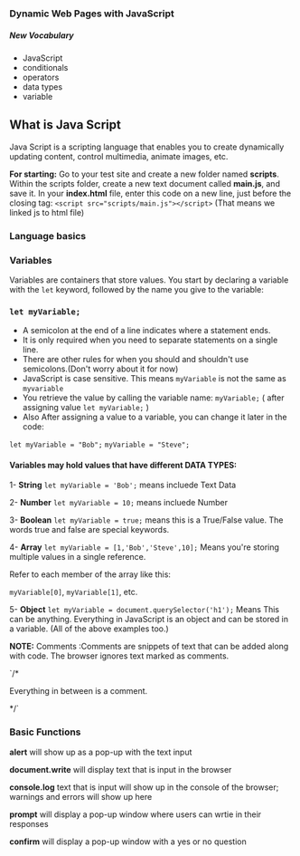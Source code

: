 

### Dynamic Web Pages with JavaScript

##### New Vocabulary
* JavaScript
* conditionals
* operators
* data types
* variable



## What is Java Script
Java Script is a scripting language that enables you to create dynamically updating content, control multimedia, animate images, etc.



**For starting:** Go to your test site and create a new folder named **scripts**. Within the scripts folder, create a new text document called **main.js**, and save it. In your **index.html** file, enter this code on a new line, just before the closing </body> tag:
`<script src="scripts/main.js"></script>`   (That means we linked js to html file)




### Language basics 


### **Variables** 
Variables are containers that store values. You start by declaring a variable with the `let` keyword, followed by the name you give to the variable:


### `let myVariable;` 

* A semicolon at the end of a line indicates where a statement ends. 
* It is only required when you need to separate statements on a single line. 
* There are other rules for when you should and shouldn't use semicolons.(Don't worry about it for now)
* JavaScript is case sensitive. This means `myVariable` is not the same as `myvariable`
* You retrieve the value by calling the variable name: `myVariable;` ( after assigning value `let myVariable;` )
* Also After assigning a value to a variable, you can change it later in the code:

`let myVariable = "Bob";`
`myVariable = "Steve";`



#### Variables may hold values that have different **DATA TYPES:**

1-  **String** `let myVariable = 'Bob';`  means incluede Text Data

2-  **Number** `let myVariable = 10;`  means incluede Number

3- **Boolean** `let myVariable = true;` means this is a True/False value. The words true and false are special keywords.

4-  **Array**  `let myVariable = [1,'Bob','Steve',10];` Means you're storing multiple values in a single reference.

 
Refer to each member of the array like this:

`myVariable[0]`, `myVariable[1]`, etc.


5-  **Object** `let myVariable = document.querySelector('h1');` Means This can be anything. Everything in JavaScript is an object and can be stored in a variable. (All of the above examples too.)


**NOTE:** Comments :Comments are snippets of text that can be added along with code. The browser ignores text marked as comments.

`/*

Everything in between is a comment.

*/`







###  Basic Functions

**alert** will show up as a pop-up with the text input 

**document.write** will display text that is input in the browser

**console.log** text that is input will show up in the console of the browser; warnings and errors will show up here

**prompt** will display a pop-up window where users can wrtie in their responses

**confirm** will display a pop-up window with a yes or no question


